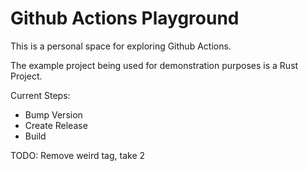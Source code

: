 # Github Actions Playground

This is a personal space for exploring Github Actions.

The example project being used for demonstration purposes is a Rust Project.

Current Steps:

- Bump Version
- Create Release
- Build

TODO: Remove weird tag, take 2
